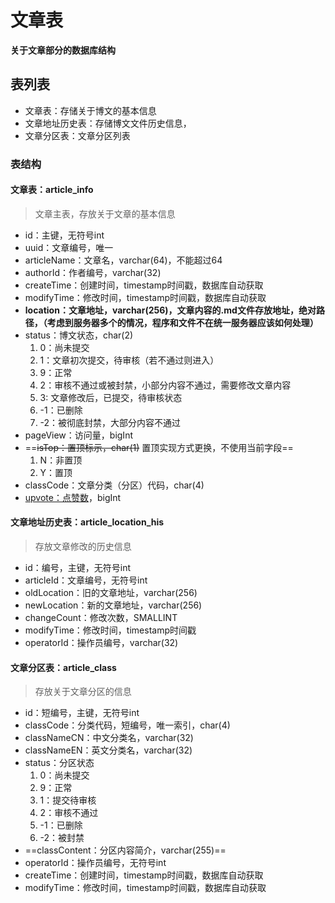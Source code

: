 # 文章表
**关于文章部分的数据库结构**

## 表列表
- 文章表：存储关于博文的基本信息
- 文章地址历史表：存储博文文件历史信息，
- 文章分区表：文章分区列表



### 表结构

#### 文章表：article_info

> 文章主表，存放关于文章的基本信息

- id：主键，无符号int
- uuid：文章编号，唯一
- articleName：文章名，varchar(64)，不能超过64
- authorId：作者编号，varchar(32)
- createTime：创建时间，timestamp时间戳，数据库自动获取
- modifyTime：修改时间，timestamp时间戳，数据库自动获取
- **location：文章地址，varchar(256)，文章内容的.md文件存放地址，绝对路径，（考虑到服务器多个的情况，程序和文件不在统一服务器应该如何处理）**
- status：博文状态，char(2)
    1. 0：尚未提交
    2. 1：文章初次提交，待审核（若不通过则进入）
    3. 9：正常
    4. 2：审核不通过或被封禁，小部分内容不通过，需要修改文章内容
    5. 3: 文章修改后，已提交，待审核状态
    6. -1：已删除
    7. -2：被彻底封禁，大部分内容不通过
- pageView：访问量，bigInt
- ==~~isTop：置顶标示，char(1)~~ 置顶实现方式更换，不使用当前字段==
    1. N：非置顶
    2. Y：置顶
- classCode：文章分类（分区）代码，char(4)
- <u>upvote：点赞数</u>，bigInt


#### 文章地址历史表：article_location_his

> 存放文章修改的历史信息

- id：编号，主键，无符号int
- articleId：文章编号，无符号int
- oldLocation：旧的文章地址，varchar(256)
- newLocation：新的文章地址，varchar(256)
- changeCount：修改次数，SMALLINT
- modifyTime：修改时间，timestamp时间戳
- operatorId：操作员编号，varchar(32)

#### 文章分区表：article_class

> 存放关于文章分区的信息

* id：短编号，主键，无符号int
* classCode：分类代码，短编号，唯一索引，char(4)
* classNameCN：中文分类名，varchar(32)
* classNameEN：英文分类名，varchar(32)
* status：分区状态
  1. 0：尚未提交
  2. 9：正常
  3. 1：提交待审核
  4. 2：审核不通过
  5. -1：已删除
  6. -2：被封禁
* ==classContent：分区内容简介，varchar(255)==
* operatorId：操作员编号，无符号int
* createTime：创建时间，timestamp时间戳，数据库自动获取
* modifyTime：修改时间，timestamp时间戳，数据库自动获取
